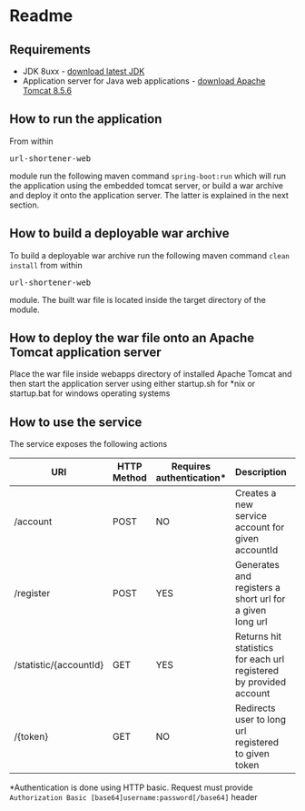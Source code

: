 # Readme

## Requirements

*   JDK 8uxx - [download latest JDK](http://www.oracle.com/technetwork/java/javase/downloads/index-jsp-138363.html)
*   Application server for Java web applications - [download Apache Tomcat 8.5.6](http://tomcat.apache.org/download-80.cgi#8.5.6)

## How to run the application

From within

<pre>url-shortener-web</pre>

module run the following maven command `spring-boot:run` which will run the application using the embedded tomcat server, or build a war archive and deploy it onto the application server. The latter is explained in the next section.

## How to build a deployable war archive

To build a deployable war archive run the following maven command `clean install` from within

<pre>url-shortener-web</pre>

module. The built war file is located inside the target directory of the module.

## How to deploy the war file onto an Apache Tomcat application server

Place the war file inside webapps directory of installed Apache Tomcat and then start the application server using either startup.sh for *nix or startup.bat for windows operating systems

## How to use the service

The service exposes the following actions

| URI | HTTP Method | Requires authentication* | Description | Request type | Sample request | Response type | Sample response |
| --- | --- | --- | --- | --- | --- | --- | --- |
| /account | POST | NO | Creates a new service account for given accountId | application/json | `{ "accountId":"mlovrekov" }` | application/json | `{ "success":true, "description":"Your account is opened", "password":"0fGaW3kC" }` |
| /register | POST | YES | Generates and registers a short url for a given long url | application/json | `{ "url":"http://stackoverflow.com/", "redirectType":301 }` | application/json | `{ "shortUrl":"http://host.com/Wsy3gH5a" }` |
| /statistic/{accountId} | GET | YES | Returns hit statistics for each url registered by provided account | application/json | application/json | `{ "http://stackoverflow.com/":68, "http://reddit.com/r/java":12 }` |
| /{token} | GET | NO | Redirects user to long url registered to given token |

*Authentication is done using HTTP basic. Request must provide `Authorization Basic [base64]username:password[/base64]` header
